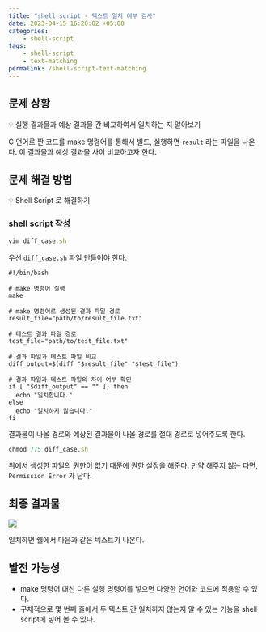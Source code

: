 ```yaml
---
title: "shell script - 텍스트 일치 여부 검사"
date: 2023-04-15 16:20:02 +05:00
categories:
    - shell-script
tags:
    - shell-script
    - text-matching
permalink: /shell-script-text-matching
---
```


## 문제 상황

<aside>
💡 실행 결과물과 예상 결과물 간 비교하여서 일치하는 지 알아보기

</aside>

C 언어로 짠 코드를 make 명령어를 통해서 빌드, 실행하면 `result` 라는 파일을 나온다. 이 결과물과 예상 결과물 사이 비교하고자 한다. 

## 문제 해결 방법

<aside>
💡 Shell Script 로 해결하기

</aside>

### shell script 작성

```jsx
vim diff_case.sh
```

우선 `diff_case.sh`  파일 만들어야 한다. 

```
#!/bin/bash

# make 명령어 실행
make

# make 명령어로 생성된 결과 파일 경로
result_file="path/to/result_file.txt"

# 테스트 결과 파일 경로
test_file="path/to/test_file.txt"

# 결과 파일과 테스트 파일 비교
diff_output=$(diff "$result_file" "$test_file")

# 결과 파일과 테스트 파일의 차이 여부 확인
if [ "$diff_output" == "" ]; then
  echo "일치합니다."
else
  echo "일치하지 않습니다."
fi
```

결과물이 나올 경로와 예상된 결과물이 나올 경로를 절대 경로로 넣어주도록 한다. 

```jsx
chmod 775 diff_case.sh 
```

위에서 생성한 파일의 권한이 없기 때문에 권한 설정을 해준다. 만약 해주지 않는 다면, `Permission Error` 가 난다. 

## 최종 결과물
![](https://velog.velcdn.com/images/inshining/post/0c220a9b-7cf1-4334-87bd-5a6763b1fc02/image.png)

일치하면 쉘에서 다음과 같은 텍스트가 나온다. 

## 발전 가능성

- make 명령어 대신 다른 실행 명령어를 넣으면 다양한 언어와 코드에 적용할 수 있다.
- 구체적으로 몇 번째 줄에서 두 텍스트 간 일치하지 않는지 알 수 있는 기능을 shell script에 넣어 볼 수 있다.